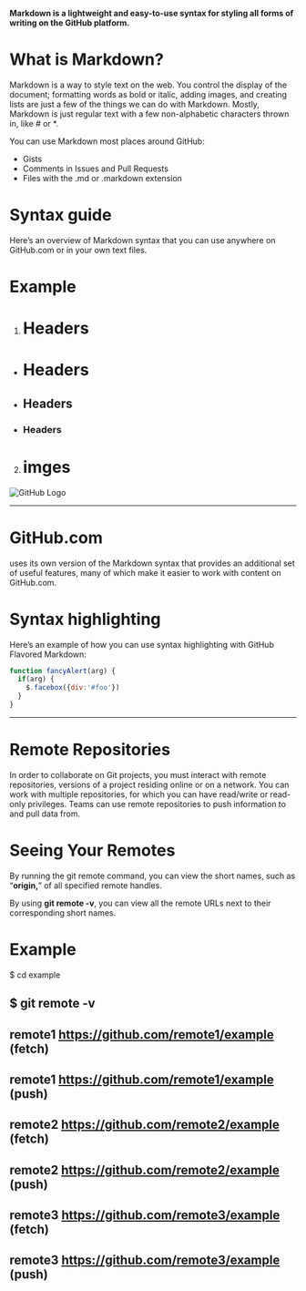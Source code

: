 **Markdown is a lightweight and easy-to-use syntax for styling all forms of writing on the GitHub platform.**

# What is Markdown?
Markdown is a way to style text on the web. You control the display of the document; formatting words as bold or italic, adding images, and creating lists are just a few of the things we can do with Markdown. Mostly, Markdown is just regular text with a few non-alphabetic characters thrown in, like # or *.

You can use Markdown most places around GitHub:

 * Gists
* Comments in Issues and Pull Requests
* Files with the .md or .markdown extension

# Syntax guide
Here’s an overview of Markdown syntax that you can use anywhere on GitHub.com or in your own text files.

# Example
1. # Headers

* # Headers
* ## Headers
* ### Headers

2.  # imges
![GitHub Logo](https://miro.medium.com/max/719/1*WaaXnUvhvrswhBJSw4YTuQ.png)

----

# GitHub.com
 uses its own version of the Markdown syntax that provides an additional set of useful features, many of which make it easier to work with content on GitHub.com.

# Syntax highlighting
Here’s an example of how you can use syntax highlighting with GitHub Flavored Markdown:
```javascript
function fancyAlert(arg) {
  if(arg) {
    $.facebox({div:'#foo'})
  }
}
```
----

# Remote Repositories
In order to collaborate on Git projects, you must interact with remote repositories, versions of a project residing online or on a network. You can work with multiple repositories, for which you can have read/write or read-only privileges. Teams can use remote repositories to push information to and pull data from.

# Seeing Your Remotes
By running the git remote command, you can view the short names, such as “**origin,**” of all specified remote handles.

By using **git remote -v**, you can view all the remote URLs next to their corresponding short names.

# **Example**
$ cd example

$ git remote -v
---
remote1 https://github.com/remote1/example (fetch)
---
remote1 https://github.com/remote1/example (push)
---
remote2 https://github.com/remote2/example (fetch)
---
remote2 https://github.com/remote2/example (push)
---
remote3 https://github.com/remote3/example (fetch)
---
remote3 https://github.com/remote3/example (push)
---
